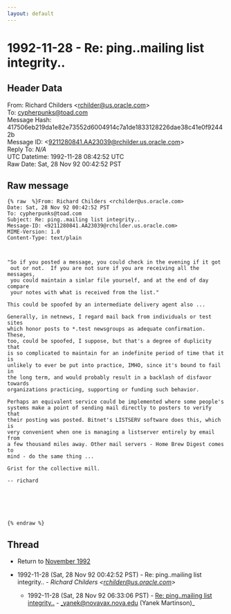 ```yaml
---
layout: default
---
```


# 1992-11-28 - Re: ping..mailing list integrity..

## Header Data

From: Richard Childers \<rchilder@us.oracle.com\><br>
To: cypherpunks@toad.com<br>
Message Hash: 417506eb219da1e82e73552d6004914c7a1de1833128226dae38c41e0f92442b<br>
Message ID: \<9211280841.AA23039@rchilder.us.oracle.com\><br>
Reply To: _N/A_<br>
UTC Datetime: 1992-11-28 08:42:52 UTC<br>
Raw Date: Sat, 28 Nov 92 00:42:52 PST<br>

## Raw message

```
{% raw  %}From: Richard Childers <rchilder@us.oracle.com>
Date: Sat, 28 Nov 92 00:42:52 PST
To: cypherpunks@toad.com
Subject: Re: ping..mailing list integrity..
Message-ID: <9211280841.AA23039@rchilder.us.oracle.com>
MIME-Version: 1.0
Content-Type: text/plain



"So if you posted a message, you could check in the evening if it got
 out or not.  If you are not sure if you are receiving all the messages,
 you could maintain a simlar file yourself, and at the end of day compare
 your notes with what is received from the list."

This could be spoofed by an intermediate delivery agent also ...

Generally, in netnews, I regard mail back from individuals or test sites
which honor posts to *.test newsgroups as adequate confirmation. These,
too, could be spoofed, I suppose, but that's a degree of duplicity that
is so complicated to maintain for an indefinite period of time that it is
unlikely to ever be put into practice, IMHO, since it's bound to fail in
the long term, and would probably result in a backlash of disfavor towards
organizations practicing, supporting or funding such behavior.

Perhaps an equivalent service could be implemented where some people's
systems make a point of sending mail directly to posters to verify that
their posting was posted. Bitnet's LISTSERV software does this, which is
very convenient when one is managing a listserver entirely by email from
a few thousand miles away. Other mail servers - Home Brew Digest comes to
mind - do the same thing ...

Grist for the collective mill.

-- richard






{% endraw %}
```

## Thread

+ Return to [November 1992](/years/1992/11)

+ 1992-11-28 (Sat, 28 Nov 92 00:42:52 PST) - Re: ping..mailing list integrity.. - _Richard Childers \<rchilder@us.oracle.com\>_
  + 1992-11-28 (Sat, 28 Nov 92 06:33:06 PST) - [Re: ping..mailing list integrity..](/years/1992/11/f20474e718705caeb846c65ebc9e9eff0771229e6c75d330bdda70f02fa0cf9f) - _yanek@novavax.nova.edu (Yanek Martinson)_

